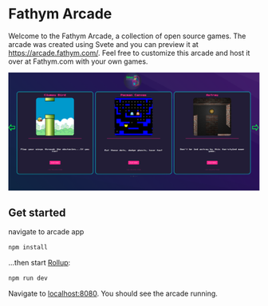 # Fathym Arcade 

Welcome to the Fathym Arcade, a collection of open source games.
The arcade was created using Svete and you can preview it at https://arcade.fathym.com/. Feel free to customize this arcade and host it over at Fathym.com with your own games.

![App Screenshot](./public/images/arcadeHome.png)

## Get started

navigate to arcade app

```bash
npm install
```

...then start [Rollup](https://rollupjs.org):

```bash
npm run dev
```

Navigate to [localhost:8080](http://localhost:8080). You should see the arcade running.
